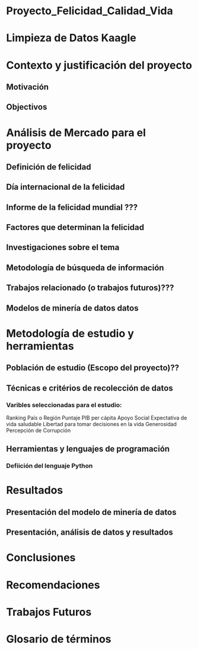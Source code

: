 # Proyecto_Felicidad_Calidad_Vida
# Limpieza de Datos Kaagle 

# Contexto y justificación del proyecto
## Motivación 
## Objectivos

# Análisis de Mercado para el proyecto
## Definición de felicidad
## Día internacional de la felicidad
## Informe de la felicidad mundial ???
## Factores que determinan la felicidad
## Investigaciones sobre el tema
## Metodología de búsqueda de información
## Trabajos relacionado (o trabajos futuros)???
## Modelos de minería de datos datos

# Metodología de estudio y herramientas
## Población de estudio (Escopo del proyecto)??
## Técnicas e critérios de recolección de datos

### Varibles seleccionadas para el estudio:
Ranking
País o Región
Puntaje
PIB per cápita
Apoyo Social
Expectativa de vida saludable
Libertad para tomar decisiones en la vida
Generosidad
Percepción de Corrupción

## Herramientas y lenguajes de programación
### Defiición del lenguaje Python

# Resultados 
## Presentación del modelo de minería de datos
## Presentación, análisis de datos y resultados

# Conclusiones

# Recomendaciones

# Trabajos Futuros

# Glosario de términos

